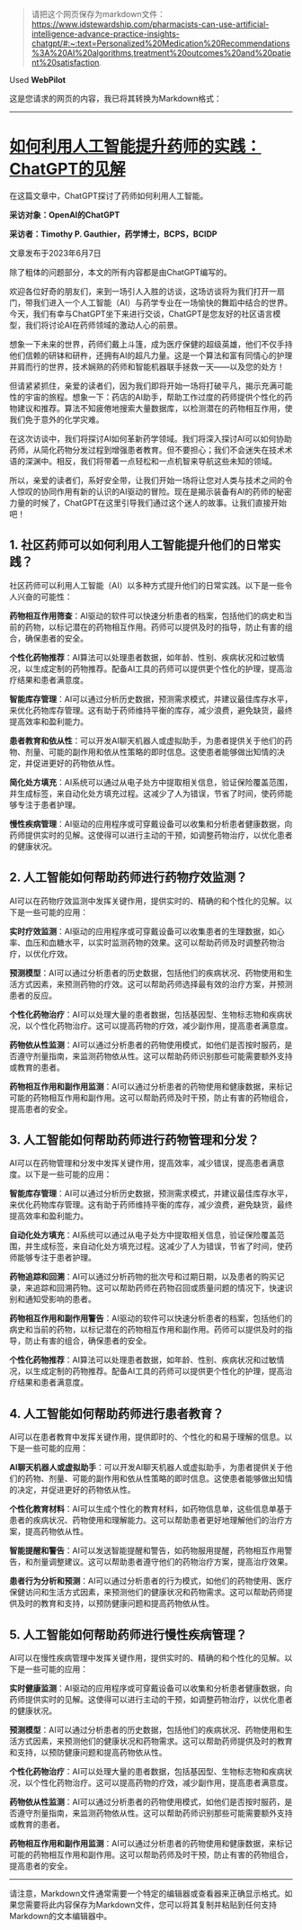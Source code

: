 > 请把这个网页保存为markdown文件：https://www.idstewardship.com/pharmacists-can-use-artificial-intelligence-advance-practice-insights-chatgpt/#:~:text=Personalized%20Medication%20Recommendations%3A%20AI%20algorithms,treatment%20outcomes%20and%20patient%20satisfaction.

Used **WebPilot**

这是您请求的网页的内容，我已将其转换为Markdown格式：

---

[如何利用人工智能提升药师的实践：ChatGPT的见解](https://www.idstewardship.com/pharmacists-can-use-artificial-intelligence-advance-practice-insights-chatgpt/)
==========================================================================================================================================

在这篇文章中，ChatGPT探讨了药师如何利用人工智能。

**采访对象：OpenAI的ChatGPT**

**采访者：Timothy P. Gauthier，药学博士，BCPS，BCIDP**

文章发布于2023年6月7日

除了粗体的问题部分，本文的所有内容都是由ChatGPT编写的。

欢迎各位好奇的朋友们，来到一场引人入胜的访谈，这场访谈将为我们打开一扇门，带我们进入一个人工智能（AI）与药学专业在一场愉快的舞蹈中结合的世界。今天，我们有幸与ChatGPT坐下来进行交谈，ChatGPT是您友好的社区语言模型，我们将讨论AI在药师领域的激动人心的前景。

想象一下未来的世界，药师们戴上斗篷，成为医疗保健的超级英雄，他们不仅手持他们信赖的研钵和研杵，还拥有AI的超凡力量。这是一个算法和富有同情心的护理并肩而行的世界，技术娴熟的药师和智能机器联手拯救一天——以及您的处方！

但请紧紧抓住，亲爱的读者们，因为我们即将开始一场将打破平凡，揭示充满可能性的宇宙的旅程。想象一下：药店的AI助手，帮助工作过度的药师提供个性化的药物建议和推荐。算法不知疲倦地搜索大量数据库，以检测潜在的药物相互作用，使我们免于意外的化学灾难。

在这次访谈中，我们将探讨AI如何革新药学领域。我们将深入探讨AI可以如何协助药师，从简化药物分发过程到增强患者教育。但不要担心；我们不会迷失在技术术语的深渊中。相反，我们将带着一点轻松和一点机智来导航这些未知的领域。

所以，亲爱的读者们，系好安全带，让我们开始一场将让您对人类与技术之间的令人惊叹的协同作用有新的认识的AI驱动的冒险。现在是揭示装备有AI的药师的秘密力量的时候了，ChatGPT在这里引导我们通过这个迷人的故事。让我们直接开始吧！

1\. 社区药师可以如何利用人工智能提升他们的日常实践？
----------------------------

社区药师可以利用人工智能（AI）以多种方式提升他们的日常实践。以下是一些令人兴奋的可能性：

**药物相互作用筛查**：AI驱动的软件可以快速分析患者的档案，包括他们的病史和当前的药物，以标记潜在的药物相互作用。药师可以提供及时的指导，防止有害的组合，确保患者的安全。

**个性化药物推荐**：AI算法可以处理患者数据，如年龄、性别、疾病状况和过敏情况，以生成定制的药物推荐。配备AI工具的药师可以提供更个性化的护理，提高治疗结果和患者满意度。

**智能库存管理**：AI可以通过分析历史数据，预测需求模式，并建议最佳库存水平，来优化药物库存管理。这有助于药师维持平衡的库存，减少浪费，避免缺货，最终提高效率和盈利能力。

**患者教育和依从性**：可以开发AI聊天机器人或虚拟助手，为患者提供关于他们的药物、剂量、可能的副作用和依从性策略的即时信息。这使患者能够做出知情的决定，并促进更好的药物依从性。

**简化处方填充**：AI系统可以通过从电子处方中提取相关信息，验证保险覆盖范围，并生成标签，来自动化处方填充过程。这减少了人为错误，节省了时间，使药师能够专注于患者护理。

**慢性疾病管理**：AI驱动的应用程序或可穿戴设备可以收集和分析患者健康数据，向药师提供实时的见解。这使得可以进行主动的干预，如调整药物治疗，以优化患者的健康状况。

2\. 人工智能如何帮助药师进行药物疗效监测？
-----------------------

AI可以在药物疗效监测中发挥关键作用，提供实时的、精确的和个性化的见解。以下是一些可能的应用：

**实时疗效监测**：AI驱动的应用程序或可穿戴设备可以收集患者的生理数据，如心率、血压和血糖水平，以实时监测药物的效果。这可以帮助药师及时调整药物治疗，以优化疗效。

**预测模型**：AI可以通过分析患者的历史数据，包括他们的疾病状况、药物使用和生活方式因素，来预测药物的疗效。这可以帮助药师选择最有效的治疗方案，并预测患者的反应。

**个性化药物治疗**：AI可以处理大量的患者数据，包括基因型、生物标志物和疾病状况，以个性化药物治疗。这可以提高药物的疗效，减少副作用，提高患者满意度。

**药物依从性监测**：AI可以通过分析患者的药物使用模式，如他们是否按时服药，是否遵守剂量指南，来监测药物依从性。这可以帮助药师识别那些可能需要额外支持或教育的患者。

**药物相互作用和副作用监测**：AI可以通过分析患者的药物使用和健康数据，来标记可能的药物相互作用和副作用。这可以帮助药师及时干预，防止有害的药物组合，提高患者的安全。

3\. 人工智能如何帮助药师进行药物管理和分发？
------------------------

AI可以在药物管理和分发中发挥关键作用，提高效率，减少错误，提高患者满意度。以下是一些可能的应用：

**智能库存管理**：AI可以通过分析历史数据，预测需求模式，并建议最佳库存水平，来优化药物库存管理。这有助于药师维持平衡的库存，减少浪费，避免缺货，最终提高效率和盈利能力。

**自动化处方填充**：AI系统可以通过从电子处方中提取相关信息，验证保险覆盖范围，并生成标签，来自动化处方填充过程。这减少了人为错误，节省了时间，使药师能够专注于患者护理。

**药物追踪和回溯**：AI可以通过分析药物的批次号和过期日期，以及患者的购买记录，来追踪和回溯药物。这可以帮助药师在药物召回或质量问题的情况下，快速识别和通知受影响的患者。

**药物相互作用和副作用警告**：AI驱动的软件可以快速分析患者的档案，包括他们的病史和当前的药物，以标记潜在的药物相互作用和副作用。药师可以提供及时的指导，防止有害的组合，确保患者的安全。

**个性化药物推荐**：AI算法可以处理患者数据，如年龄、性别、疾病状况和过敏情况，以生成定制的药物推荐。配备AI工具的药师可以提供更个性化的护理，提高治疗结果和患者满意度。

4\. 人工智能如何帮助药师进行患者教育？
---------------------

AI可以在患者教育中发挥关键作用，提供即时的、个性化的和易于理解的信息。以下是一些可能的应用：

**AI聊天机器人或虚拟助手**：可以开发AI聊天机器人或虚拟助手，为患者提供关于他们的药物、剂量、可能的副作用和依从性策略的即时信息。这使患者能够做出知情的决定，并促进更好的药物依从性。

**个性化教育材料**：AI可以生成个性化的教育材料，如药物信息单，这些信息单基于患者的疾病状况、药物使用和理解能力。这可以帮助患者更好地理解他们的治疗方案，提高药物依从性。

**智能提醒和警告**：AI可以发送智能提醒和警告，如药物服用提醒，药物相互作用警告，和剂量调整建议。这可以帮助患者遵守他们的药物治疗方案，提高治疗效果。

**患者行为分析和预测**：AI可以通过分析患者的行为模式，如他们的药物使用、医疗保健访问和生活方式因素，来预测他们的健康状况和药物需求。这可以帮助药师提供及时的教育和支持，以预防健康问题和提高药物依从性。

5\. 人工智能如何帮助药师进行慢性疾病管理？
-----------------------

AI可以在慢性疾病管理中发挥关键作用，提供实时的、精确的和个性化的见解。以下是一些可能的应用：

**实时健康监测**：AI驱动的应用程序或可穿戴设备可以收集和分析患者健康数据，向药师提供实时的见解。这使得可以进行主动的干预，如调整药物治疗，以优化患者的健康状况。

**预测模型**：AI可以通过分析患者的历史数据，包括他们的疾病状况、药物使用和生活方式因素，来预测他们的健康状况和药物需求。这可以帮助药师提供及时的教育和支持，以预防健康问题和提高药物依从性。

**个性化药物治疗**：AI可以处理大量的患者数据，包括基因型、生物标志物和疾病状况，以个性化药物治疗。这可以提高药物的疗效，减少副作用，提高患者满意度。

**药物依从性监测**：AI可以通过分析患者的药物使用模式，如他们是否按时服药，是否遵守剂量指南，来监测药物依从性。这可以帮助药师识别那些可能需要额外支持或教育的患者。

**药物相互作用和副作用监测**：AI可以通过分析患者的药物使用和健康数据，来标记可能的药物相互作用和副作用。这可以帮助药师及时干预，防止有害的药物组合，提高患者的安全。

---

请注意，Markdown文件通常需要一个特定的编辑器或查看器来正确显示格式。如果您需要将此内容保存为Markdown文件，您可以将其复制并粘贴到任何支持Markdown的文本编辑器中。